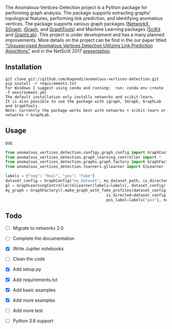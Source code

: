 The Anomalous-Vertices-Detection project is a Python package for performing graph analysis.
The package supports extracting graphs'  topological features, performing link prediction, and identifying anomalous vertices.
The package supports various graph packages ([NetworkX](https://networkx.github.io), [SGraph](https://turi.com/products/create/docs/generated/graphlab.SGraph.html), [iGraph](http://igraph.org/python/), and
[GraphTools](https://graph-tool.skewed.de/)) and Machine Learning packages ([SciKit](http://scikit-learn.org/) and [GraphLab](https://turi.com/products/create/docs/index.html)).
This project is under development and has a many planned improvements. More details on the project can be find in the our paper titled ["Unsupervised Anomalous Vertices Detection Utilizing Link Prediction Algorithms"](https://arxiv.org/abs/1610.07525) and in the NetSciX 2017 [presentation](http://slides.com/dimakagan/netscix).


## Installation
```
git clone git://github.com/Kagandi/anomalous-vertices-detection.git
pip install -r requirements.txt
For Windows I suggest using conda and running:  run: conda env create -f environment.yml
The default installation only installs networkx and scikit-learn.
It is also possible to use the package with igraph, SGraph, GraphLab and GraphTools.
Note: Currently the package works best with networkx + scikit-learn or networkx + GraphLab.
```
## Usage
Init:
```python
from anomalous_vertices_detection.configs.graph_config import GraphConfig
from anomalous_vertices_detection.graph_learning_controller import *
from anomalous_vertices_detection.graphs.graph_factory import GraphFactory
from anomalous_vertices_detection.learners.gllearner import GlLearner

labels = {"neg": "Real", "pos": "Fake"}
dataset_config = GraphConfig("my_dataset", my_dataset_path, is_directed=True)
gl = GraphLearningController(GlLearner(labels=labels), dataset_config)
my_graph = GraphFactory().make_graph_with_fake_profiles(dataset_config.data_path,
                                            is_directed=dataset_config.is_directed,
                                            pos_label=labels["pos"], neg_label=labels["neg"])
```

## Todo
- [ ] Migrate to networkx 2.0
- [ ] Complete the documentation
- [X] Write Jupiter notebooks
- [ ] Clean the code
- [X] Add setup.py
- [X] Add requirements.txt
- [X] Add basic examples
- [X] Add more examples
- [ ] Add more test
- [ ] Python 3.6 support


